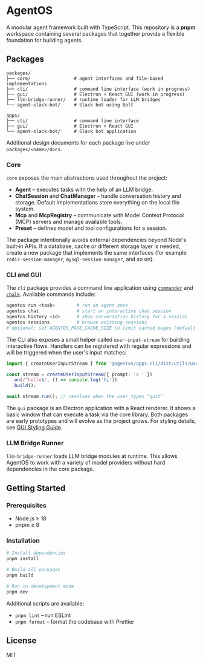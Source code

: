 # AgentOS

A modular agent framework built with TypeScript. This repository is a **pnpm**
workspace containing several packages that together provide a flexible
foundation for building agents.

## Packages

```
packages/
├── core/                # agent interfaces and file‑based implementations
├── cli/                 # command line interface (work in progress)
├── gui/                 # Electron + React GUI (work in progress)
├── llm-bridge-runner/   # runtime loader for LLM bridges
└── agent-slack-bot/     # Slack bot using Bolt

apps/
├── cli/                 # command line interface
├── gui/                 # Electron + React GUI
└── agent-slack-bot/     # Slack bot application
```

Additional design documents for each package live under `packages/<name>/docs`.

### Core

`core` exposes the main abstractions used throughout the project:

- **Agent** – executes tasks with the help of an LLM bridge.
- **ChatSession** and **ChatManager** – handle conversation history and
  storage. Default implementations store everything on the local file system.
- **Mcp** and **McpRegistry** – communicate with Model Context Protocol (MCP)
  servers and manage available tools.
- **Preset** – defines model and tool configurations for a session.

The package intentionally avoids external dependencies beyond Node's built‑in
APIs. If a database, cache or different storage layer is needed, create a new
package that implements the same interfaces (for example
`redis-session-manager`, `mysql-session-manager`, and so on).

### CLI and GUI

The `cli` package provides a command line application using
[`commander`](https://github.com/tj/commander.js) and
[`chalk`](https://github.com/chalk/chalk`).
Available commands include:

```bash
agentos run <task>        # run an agent once
agentos chat              # start an interactive chat session
agentos history <id>      # show conversation history for a session
agentos sessions          # browse existing sessions
# optional: set AGENTOS_PAGE_CACHE_SIZE to limit cached pages (default 5)
```

The CLI also exposes a small helper called `user-input-stream` for building
interactive flows. Handlers can be registered with regular expressions and will
be triggered when the user's input matches:

```ts
import { createUserInputStream } from '@agentos/apps-cli/dist/utils/user-input-stream';

const stream = createUserInputStream({ prompt: '> ' })
  .on(/^hello$/, () => console.log('hi'))
  .build();

await stream.run(); // resolves when the user types "quit"
```

The `gui` package is an Electron application with a React renderer. It shows a
basic window that can execute a task via the core library. Both packages are
early prototypes and will evolve as the project grows.
For styling details, see [GUI Styling Guide](apps/gui/docs/GUI_STYLING_GUIDE.md).

### LLM Bridge Runner

`llm-bridge-runner` loads LLM bridge modules at runtime. This allows AgentOS to
work with a variety of model providers without hard dependencies in the core
package.

## Getting Started

### Prerequisites

- Node.js ≥ 18
- pnpm ≥ 8

### Installation

```bash
# Install dependencies
pnpm install

# Build all packages
pnpm build

# Run in development mode
pnpm dev
```

Additional scripts are available:

- `pnpm lint` – run ESLint
- `pnpm format` – format the codebase with Prettier

## License

MIT

